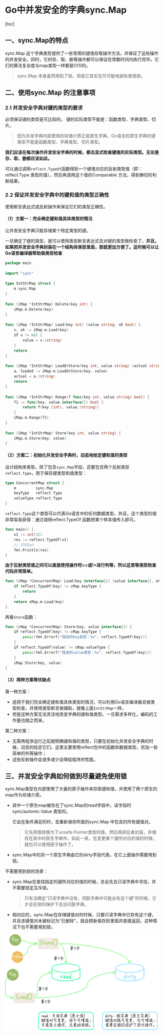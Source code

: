 # Go中并发安全的字典sync.Map

[toc]

## 一、sync.Map的特点

sync.Map 这个字典类型提供了一些常用的键值存取操作方法，并保证了这些操作的并发安全。同时，它的存、取、删等操作都可以保证在常数时间内执行完毕。它们的算法复杂度与map类型一样都是O(1)的。

> sync.Map 本身虽然用到了锁，但是它其实在尽可能地避免使用锁。

## 二、使用sync.Map 的注意事项

### 2.1 并发安全字典对键的类型的要求

必须保证键的类型是可比较的， 键的实际类型不能是：函数类型、字典类型、切片。

> 因为并发字典内部使用的存储介质正是原生字典，Go语言的原生字典的键类型不能是函数类型、字典类型、切片类型。

**我们应该在每次操作并发安全字典的时候，都去显式检查键值的实际类型。无论是存、取、删都应该如此。**

可以通过调用`reflect.TypeOf`函数得到一个键值对应的反射类型值（即：reflect.Type 类型的值），然后再调用这个值的Comparable 方法，得到确切的判断结果。

### 2.2 保证并发安全字典中的键和值的类型正确性

使用断言表达式或反射操作来保证它们的类型正确性。

#### （1）方案一：完全确定键和值具体类型的情况

让并发安全字典只能存储某个特定类型的键。

一旦确定了键的类型，就可以使用类型断言表达式去对键的类型做检查了。**并且，如果把并发安全字典封装在一个结构体类型里面，那就更加方便了。这时候可以让Go语言编译器帮助做类型检查**

```go
package main

import "sync"

type IntStrMap struct {
	m sync.Map
}

func (iMap *IntStrMap) Delete(key int) {
	iMap.m.Delete(key)
}

func (iMap *IntStrMap) Load(key int) (value string, ok bool) {
	v, ok := iMap.m.Load(key)
	if v != nil {
		value = v.(string)
	}
	return
}

func (iMap *IntStrMap) LoadOrStore(key int, value string) (actual string, loaded bool) {
	a, loaded := iMap.m.LoadOrStore(key, value)
	actual = a.(string)
	return
}

func (iMap *IntStrMap) Range(f func(key int, value string) bool) {
	f1 := func(key, value interface{}) bool {
		return f(key.(int), value.(string))
	}
	iMap.m.Range(f1)
}

func (iMap *IntStrMap) Store(key int, value string) {
	iMap.m.Store(key, value)
}
```

#### （2）方案二：初始化并发安全字典时，动态地给定键和值的类型

设计结构体类型，除了包含`sync.Map`字段，还要包含两个反射类型`reflect.Type`，用于保存键类型和值类型：

```go
type ConcurrentMap struct {
	m         sync.Map
	keyType   reflect.Type
	valueType reflect.Type
}
```

`reflect.Type`这个类型可以代表Go语言中的任何数据类型，并且，这个类型的值非常容易获得：通过调用reflect.TypeOf 函数把某个样本值传入即可。

```go
func main() {
	v1 := int(32)
	res := reflect.TypeOf(v1)
	// 打印int
	fmt.Println(res)
}
```

**由于反射类型值之间可以直接使用操作符==或!=进行判等，所以这里等类型检查代码非常简单。**

```go
func (cMap *ConcurrentMap) Load(key interface{}) (value interface{}, ok bool) {
	if reflect.TypeOf(key) != cMap.keyType {
		return
	}
	return cMap.m.Load(key)
}
```

再看`Store`函数：

```go
func (cMap *ConcurrentMap) Store(key, value interface{}) {
	if reflect.TypeOf(key) != cMap.keyType {
		panic(fmt.Errorf("错误的key类型：%v", reflect.TypeOf(key)))
	}
	if reflect.TypeOf(value) != cMap.valueType {
		panic(fmt.Errorf("错误的value类型：%v", reflect.TypeOf(key)))
	}
	cMap.Store(key, value)
}
```

#### （3）两种方案等优缺点

第一种方案：

- 适用于我们完全确定键和值具体类型的情况，可以利用Go语言编译器去做类型检查，并使用类型断言做辅助，就像上面`IntStrMap`一样。
- 但是这种方案无法灵活地改变字典的键和值类型。一旦需求多样化，编码的工作量也随之而来。

第二种方案：

- 无需再程序运行之前就明确键和值的类型，只要在初始化并发安全字典的时候，动态的给定它们。这里主要使用reflect包中的函数和数据类型，另加一些简单的判等操作；
- 这些反射操作会或多或少会降低程序的性能。

## 三、并发安全字典如何做到尽量避免使用锁

sync.Map类型在内部使用了大量的原子操作来存取键和值，并使用了两个原生的map作为存储介质。

- 其中一个原生map被存在了sync.Map的read字段中，该字段时sync/automic.Value 类型的。

  它会在条件满足的时，去重新保存所属的sync.Map 中包含的所有键值对。

  > 它先把值转换为了unsafe.Pointer类型的值，然后再把后者封装，并储存在其中的原生字典中。如此一来，在变更某个键所对应的值的时候，就也可以使用原子操作了。

- sync.Map中的另一个原生字典由它的dirty字段代表。在它上面操作需要用到锁。

不需要用到锁的场景：

- sync.Map在查找指定的键所对应的值的时候，总会先去只读字典中寻找，并不需要锁定互斥锁。

  > 只有当确定“只读字典中没有，但脏字典中可能会有这个键”的时候，它才会在锁的保护下去访问脏字典。

- 相对应的，sync.Map在存储键值对的时候，只要只读字典中已存有这个键，并且该键值对未被标记为“已删除”，就会把新值存到里面并直接返回，这种情况下也不需要用到锁。

![read和dirty两个原生字典](./photos/2023-02-19-read和dirty两个原生字典.webp)
